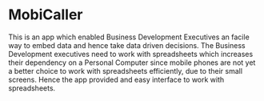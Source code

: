 # MobiCaller
This is an app which enabled Business Development Executives an facile way to embed data and hence take data driven decisions.
The Business Development executives need to work with spreadsheets which increases their dependency on a Personal Computer since mobile phones are not yet a better choice to work with spreadsheets efficiently, due to their small screens.
Hence the app provided and easy interface to work with spreadsheets.
